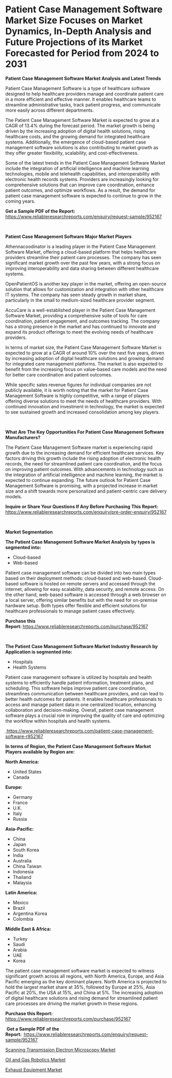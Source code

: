 <p><h1>Patient Case Management Software Market Size Focuses on Market Dynamics, In-Depth Analysis and Future Projections of its Market Forecasted for Period from 2024 to 2031</h1></p><p><strong>Patient Case Management Software Market Analysis and Latest Trends</strong></p>
<p><p>Patient Case Management Software is a type of healthcare software designed to help healthcare providers manage and coordinate patient care in a more efficient and effective manner. It enables healthcare teams to streamline administrative tasks, track patient progress, and communicate more easily across different departments.</p><p>The Patient Case Management Software Market is expected to grow at a CAGR of 13.4% during the forecast period. The market growth is being driven by the increasing adoption of digital health solutions, rising healthcare costs, and the growing demand for integrated healthcare systems. Additionally, the emergence of cloud-based patient case management software solutions is also contributing to market growth as they offer greater flexibility, scalability, and cost-effectiveness.</p><p>Some of the latest trends in the Patient Case Management Software Market include the integration of artificial intelligence and machine learning technologies, mobile and telehealth capabilities, and interoperability with electronic health records systems. Providers are increasingly looking for comprehensive solutions that can improve care coordination, enhance patient outcomes, and optimize workflows. As a result, the demand for patient case management software is expected to continue to grow in the coming years.</p></p>
<p><strong>Get a Sample PDF of the Report:&nbsp;</strong> <a href="https://www.reliableresearchreports.com/enquiry/request-sample/952167">https://www.reliableresearchreports.com/enquiry/request-sample/952167</a></p>
<p>&nbsp;</p>
<p><strong>Patient Case Management Software Major Market Players</strong></p>
<p><p>Athennacoodinator is a leading player in the Patient Case Management Software Market, offering a cloud-based platform that helps healthcare providers streamline their patient care processes. The company has seen significant market growth over the past few years, with a strong focus on improving interoperability and data sharing between different healthcare systems. </p><p>OpenPatientOS is another key player in the market, offering an open-source solution that allows for customization and integration with other healthcare IT systems. The company has seen steady growth in market share, particularly in the small to medium-sized healthcare provider segment.</p><p>AccuCare is a well-established player in the Patient Case Management Software Market, providing a comprehensive suite of tools for care coordination, patient engagement, and outcomes tracking. The company has a strong presence in the market and has continued to innovate and expand its product offerings to meet the evolving needs of healthcare providers.</p><p>In terms of market size, the Patient Case Management Software Market is expected to grow at a CAGR of around 10% over the next five years, driven by increasing adoption of digital healthcare solutions and growing demand for integrated care management platforms. The market is also expected to benefit from the increasing focus on value-based care models and the need for better care coordination and patient outcomes.</p><p>While specific sales revenue figures for individual companies are not publicly available, it is worth noting that the market for Patient Case Management Software is highly competitive, with a range of players offering diverse solutions to meet the needs of healthcare providers. With continued innovation and investment in technology, the market is expected to see sustained growth and increased consolidation among key players.</p></p>
<p>&nbsp;</p>
<p><strong>What Are The Key Opportunities For Patient Case Management Software Manufacturers?</strong></p>
<p><p>The Patient Case Management Software market is experiencing rapid growth due to the increasing demand for efficient healthcare services. Key factors driving this growth include the rising adoption of electronic health records, the need for streamlined patient care coordination, and the focus on improving patient outcomes. With advancements in technology such as the integration of artificial intelligence and machine learning, the market is expected to continue expanding. The future outlook for Patient Case Management Software is promising, with a projected increase in market size and a shift towards more personalized and patient-centric care delivery models.</p></p>
<p><strong>Inquire or Share Your Questions If Any Before Purchasing This Report:</strong> <a href="https://www.reliableresearchreports.com/enquiry/pre-order-enquiry/952167">https://www.reliableresearchreports.com/enquiry/pre-order-enquiry/952167</a></p>
<p>&nbsp;</p>
<p><strong>Market Segmentation</strong></p>
<p><strong>The Patient Case Management Software Market Analysis by types is segmented into:</strong></p>
<p><ul><li>Cloud-based</li><li>Web-based</li></ul></p>
<p><p>Patient case management software can be divided into two main types based on their deployment methods: cloud-based and web-based. Cloud-based software is hosted on remote servers and accessed through the internet, allowing for easy scalability, data security, and remote access. On the other hand, web-based software is accessed through a web browser on a local server, offering similar benefits but with the need for on-premise hardware setup. Both types offer flexible and efficient solutions for healthcare professionals to manage patient cases effectively.</p></p>
<p><strong>Purchase this Report:&nbsp;</strong><a href="https://www.reliableresearchreports.com/purchase/952167">https://www.reliableresearchreports.com/purchase/952167</a></p>
<p>&nbsp;</p>
<p><strong>The Patient Case Management Software Market Industry Research by Application is segmented into:</strong></p>
<p><ul><li>Hospitals</li><li>Health Systems</li></ul></p>
<p><p>Patient case management software is utilized by hospitals and health systems to efficiently handle patient information, treatment plans, and scheduling. This software helps improve patient care coordination, streamlines communication between healthcare providers, and can lead to better health outcomes for patients. It enables healthcare professionals to access and manage patient data in one centralized location, enhancing collaboration and decision-making. Overall, patient case management software plays a crucial role in improving the quality of care and optimizing the workflow within hospitals and health systems.</p></p>
<p><a href="https://www.reliableresearchreports.com/patient-case-management-software-r952167">&nbsp;https://www.reliableresearchreports.com/patient-case-management-software-r952167</a></p>
<p><strong>In terms of Region, the Patient Case Management Software Market Players available by Region are:</strong></p>
<p>
    <p> <strong> North America: </strong>
        <ul>
            <li>United States</li>
            <li>Canada</li>
        </ul>
        </p> 
    <p> <strong> Europe: </strong>
        <ul>
            <li>Germany</li>
            <li>France</li>
            <li>U.K.</li>
            <li>Italy</li>
            <li>Russia</li>
        </ul>
        </p> 
    <p> <strong> Asia-Pacific: </strong>
        <ul>
            <li>China</li>
            <li>Japan</li>
            <li>South Korea</li>
            <li>India</li>
            <li>Australia</li>
            <li>China Taiwan</li>
            <li>Indonesia</li>
            <li>Thailand</li>
            <li>Malaysia</li>
        </ul>
        </p> 
    <p> <strong> Latin America: </strong>
        <ul>
            <li>Mexico</li>
            <li>Brazil</li>
            <li>Argentina Korea</li>
            <li>Colombia</li>
        </ul>
        </p> 
    <p> <strong> Middle East & Africa: </strong>
        <ul>
            <li>Turkey</li>
            <li>Saudi</li>
            <li>Arabia</li>
            <li>UAE</li>
            <li>Korea</li>
        </ul>
    </p>
    </p>
<p><p>The patient case management software market is expected to witness significant growth across all regions, with North America, Europe, and Asia Pacific emerging as the key dominant players. North America is projected to hold the largest market share at 35%, followed by Europe at 25%, Asia Pacific at 20%, the USA at 15%, and China at 5%. The increasing adoption of digital healthcare solutions and rising demand for streamlined patient care processes are driving the market growth in these regions.</p></p>
<p><strong>Purchase this Report: </strong><a href="https://www.reliableresearchreports.com/purchase/952167">https://www.reliableresearchreports.com/purchase/952167</a></p>
<p>&nbsp;<strong>Get a Sample PDF of the Report:&nbsp;&nbsp;</strong><a href="https://www.reliableresearchreports.com/enquiry/request-sample/952167">https://www.reliableresearchreports.com/enquiry/request-sample/952167</a></p>
<p><strong></strong></p>
<p><p><a href="https://www.linkedin.com/pulse/analyzing-scanning-transmission-electron-microscopy-market-global-yeahe">Scanning Transmission Electron Microscopy Market</a></p><p><a href="https://www.linkedin.com/pulse/oil-gas-robotics-market-furnishes-information-share-trends-growth-602ze">Oil and Gas Robotics Market</a></p><p><a href="https://www.linkedin.com/pulse/exhaust-equipment-market-key-successful-business-strategy-y9qde">Exhaust Equipment Market</a></p></p>